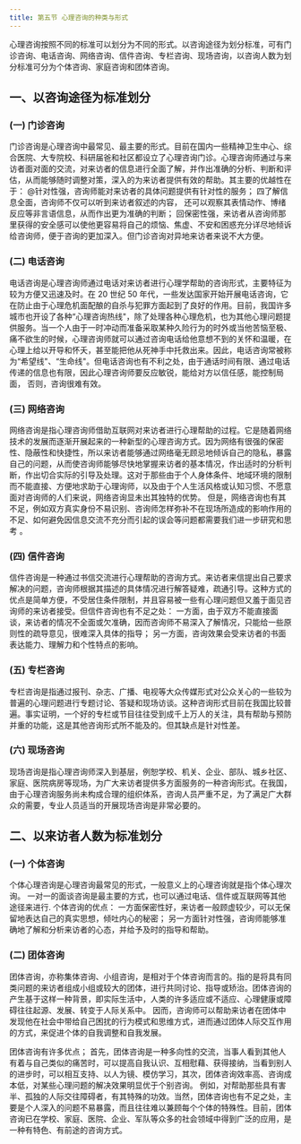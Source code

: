 ```yaml
---
title: 第五节 心理咨询的种类与形式
---
```


心理咨询按照不同的标准可以划分为不同的形式。以咨询途径为划分标准，可有门诊咨询、电话咨询、网络咨询、信件咨询、专栏咨询、现场咨询，以咨询人数为划分标准可分为个体咨询、家庭咨询和团体咨询。

## 一、以咨询途径为标准划分

### (一) 门诊咨询

门诊咨询是心理咨询中最常见、最主要的形式。目前在国内一些精神卫生中心、综合医院、大专院校、科研届爸和社区都设立了心理咨询门诊。心理咨询师通过与来访者面对面的交流，对来访者的信息进行全面了解，并作出准确的分析、判断和评估，从而能够随时调整对策，深入的为来访者提供有效的帮助。其主要的优越性在于： @针对性强，咨询师能对来访者的具体问题提供有针对性的服务； 四了解信息全面，咨询师不仅可以听到来访者叙述的内容， 还可以观察其表情动作、博绪反应等非言语信息，从而作出更为准确的判断； 回保密性强，来访者从咨询师那里获得的安全感可以使他更容易将自己的烦恼、焦虚、不安和困惑充分详尽地倾诉给咨询师，便于咨询的更加深入。但门诊咨询对异地来访者来说不大方便。

### (二) 电话咨询

电话咨询是心理咨询师通过电话对来访者进行心理学帮助的咨询形式，主要特征为较为方便又迅速及时。在 20 世纪 50 年代，一些发达国家开始开展电话咨询，它在防止由于心理危机面配酿的自杀与犯罪方面起到了良好的作用。目前，我国许多城市也开设了各种“心理咨询热线"，除了处理各种心理危机，也为其他心理问题提供服务。当一个人由于一时冲动而准备采取某种久险行为的时外或当他苦恼至极、痛不欲生的时候，心理咨询师就可以通过咨询电话给他意想不到的关怀和温暖，在心理上给以开导和怀夭，甚至能把他从死神手中托救出来。因此，电话咨询常被称为“希望线"、“生命线"。但电话咨询也有不利之处，由于通话时间有限、通过电话传递的信息也有限，因此心理咨询师要反应敏锐，能给对方以信任感，能控制局面， 否则，咨询很难有效。

### (三) 网络咨询

网络咨询是指心理咨询师借助互联网对来访者进行心理帮助的过程。它是随着网络技术的发展而逐渐开展起来的一种新型的心理咨询方式。因为网络有很强的保密性、隐蔽性和快捷性，所以来访者能够通过网络毫无顾忌地倾诉自己的隐私，暴露自己的问题，从而使咨询师能够尽快地掌握来访者的基本情况，作出适时的分析判断，作出切合实际的引导及处理。这对于那些由于个人身体条件、地域环境的限制而不能直接、方便地求助于心理询师，以及由于个人生活风格或认知习惯、不愿意面对咨询师的人们来说，网络咨询显未出其独特的优势。 但是，网络咨询也有其不足，例如双方真实身份不易识别、咨询师怎样弥补不在现场所造成的影响作用的不足、如何避免因信息交流不充分而引起的误会等问题都需要我们进一步研究和思考 。

### (四) 信件咨询

信件咨询是一种通过书信交流进行心理帮助的咨询方式。来访者来信提出自己要求解决的问题，咨询师根据其描述的具体情况进行解答疑难，疏通引导。这种方式的优点是简单方便，不受居住条件限制，并且容易被一些有心理问题但又羞于面见咨询师的来访者接受。但信件咨询也有不足之处： 一方面，由于双方不能直接面谈，来访者的情况不全面或欠准确，因而咨询师不易深入了解情况，只能给一些原则性的疏导意见，很难深入具体的指导； 另一方面，咨询效果会受来访者的书面表达能力、理解力和个性特点的影响。

### (五) 专栏咨询

专栏咨询是指通过报刊、杂志、广播、电视等大众传媒形式对公众关心的一些较为普遍的心理问题进行专题讨论、答疑和现场访谈。这种咨询形式目前在我国比较普遍。事实证明，一个好的专栏或节目往往受到成千上万人的关注，具有帮助与预防并重的功能，这是其他咨询形式所不能及的。但其缺点是针对性差。

### (六) 现场咨询

现场咨询是指心理咨询师深入到基层，例恕学校、机关、企业、部队、城乡社区、家庭、医院病房等现场，为广大来访者提供多方面服务的一种咨询形式。在我国，由于心理咨询服务尚未构成合理的组织体系，咨询人员严重不足，为了满足广大群众的需要，专业人员适当的开展现场咨询是非常必要的。

## 二、以来访者人数为标准划分

### (一) 个体咨询

个体心理咨询是心理咨询最常见的形式，一般意义上的心理咨询就是指个体心理次询。 一对一的面谈咨询是最主要的方式，也可以通过电话、信件或互联网等其他途径来进行. 个体咨询的优点： 一方面保密性好，来访者一般顾虚较少，可以无保留地表达自己的真实思想，倾吐内心的秘密； 另一方面针对性强，咨询师能够准确地了解和分析来访者的心态，并给予及时的指导和帮助。

### (二) 团体咨询

团体咨询，亦称集体咨询、小组咨询，是相对于个体咨询而言的。指的是将具有同类问题的来访者组成小组或较大的团体，进行共同讨论、指导或矫治。团体咨询的产生基于这样一种背景，即实际生活中，人类的许多适应或不适应、心理健康或障碍往往起源、发展、转变于人际关系中。 因而，咨询师可以帮助来访者在团体中发现他在社会中带给自己困扰的行为模式和思维方式，进而通过团体人际交互作用的方式，来促进个体的自我调整和自我发展。

团体咨询有许多优点； 首先，团体咨询是一种多向性的交流，当事人看到其他人有着与自己类似的痛苦时，可以提高自我认识、互相慰藉、获得接纳，当看到别人的进步时，可以相互支持、以人为镜、模仿学习，其次，团体咨询效率高、咨询成本低，对某些心理问题的解决效果明显优于个别咨询。 例如，对帮助那些具有害半、孤独的人际交往障碍者，有其特殊的功效。当然，团体咨询也有不足之处，主要是个人深入的问题不易暴露，而且往往难以兼顾每个个体的特殊性。目前，团体咨询已在学校、家庭、医院、企业、军队等众多的社会领域中得到广泛的应用，是一种有特色、有前途的咨询方式。
